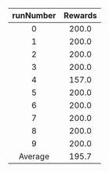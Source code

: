 | runNumber | Rewards |
|:-:|:-:|
|0|200.0|
|1|200.0|
|2|200.0|
|3|200.0|
|4|157.0|
|5|200.0|
|6|200.0|
|7|200.0|
|8|200.0|
|9|200.0|
| Average |195.7|